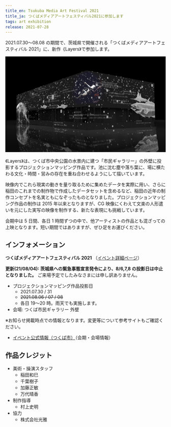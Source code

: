 ```yaml
---
title_en: Tsukuba Media Art Festival 2021
title_ja: つくばメディアアートフェスティバル2021に参加します
tags: art exhibition
release: 2021-07-28
---
```


2021.07.30〜08.08 の期間で、茨城県で開催される「つくばメディアアートフェスティバル 2021」に、新作《Layers》で参加します。

![](/assets/works/layers/pre_00.png)

《Layers》は、つくば市中央公園の水景内に建つ「市民ギャラリー」の外壁に投影するプロジェクションマッピング作品です。池に沈む塵や落ち葉に、場に横たわる文化・時間・営みの存在を重ね合わせるようにして描いています。

映像内でこれら現実の動きを量り取るために集めたデータを実際に用い、さらに稲田のこれまでの制作物で作成したデータセットを含めるなど、稲田の近年の制作コンセプトを名実ともになぞったものとなりました。プロジェクションマッピング作品の制作は 2015 年以来となりますが、CG 映像にくわえて文楽の人形遣いを元にした実写の映像を制作する、新たな表現にも挑戦しています。

会期中は 5 日間、各日 1 時間ずつの中で、他アーティストの作品とも混ざっての上映となります。短い期間ではありますが、ぜひ足をお運びください。

## インフォメーション

**つくばメディアアートフェスティバル 2021** （[イベント詳細ページ](/events/tmaf21)）

**更新(21/08/04): 茨城県への緊急事態宣言発令により、8/6,7,8 の投影日は中止となりました。** ご来場予定でしたみなさまには申し訳ありません。

- プロジェクションマッピング作品投影日
  - 2021.07.30 / 31
  - ~~2021.08.06 / 07 / 08~~
  - 各日 19〜20 時。雨天でも実施します。
- 会場: つくば市民ギャラリー 外壁

※お知らせ掲載時点での情報となります。変更等について参考サイトもご確認ください。

- [イベント公式情報（つくば市）](https://www.city.tsukuba.lg.jp/kankobunka/event/1014969.html)（会期・会場情報）

## 作品クレジット

- 美術・操演スタッフ
  - 稲田和巳
  - 千葉樹子
  - 加藤正敏
  - 万代晴香
- 制作指導
  - 村上史明
- 協力
  - 株式会社光雅
